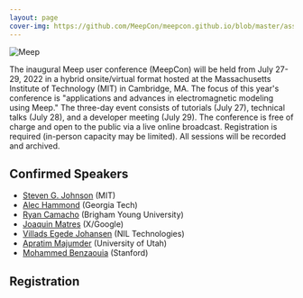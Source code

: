 ```yaml
---
layout: page
cover-img: https://github.com/MeepCon/meepcon.github.io/blob/master/assets/img/meepcon_banner.png
---
```

![Meep](https://meep.readthedocs.io/en/latest/images/Meep-banner.png)

The inaugural Meep user conference (MeepCon) will be held from July 27-29, 2022 in a hybrid onsite/virtual format hosted at the Massachusetts Institute of Technology (MIT) in Cambridge, MA. The focus of this year's conference is "applications and advances in electromagnetic modeling using Meep." The three-day event consists of tutorials (July 27), technical talks (July 28), and a developer meeting (July 29). The conference is free of charge and open to the
public via a live online broadcast. Registration is required (in-person capacity may be limited). All sessions will be recorded and archived.

## <a name="Speakers"></a> Confirmed Speakers

- [Steven G. Johnson](https://math.mit.edu/~stevenj/) (MIT)
- [Alec Hammond](https://scholar.google.com/citations?user=ct1EWzQAAAAJ&hl=en) (Georgia Tech)
- [Ryan Camacho](https://camacholab.byu.edu/directory/ryan-camacho) (Brigham Young University)
- [Joaquin Matres](https://www.jmatres.com/) (X/Google)
- [Villads Egede Johansen](https://scholar.google.dk/citations?user=n5SzpdMAAAAJ&hl=en) (NIL Technologies)
- [Apratim Majumder](https://faculty.utah.edu/u0720363-Apratim_Majumder/hm/index.hml) (University of Utah)
- [Mohammed Benzaouia](https://scholar.google.com/citations?user=cPqTYcwAAAAJ&hl=en) (Stanford)

## <a name="Registration"></a> Registration
